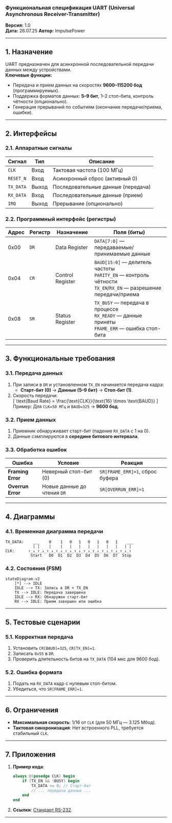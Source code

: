 ### **Функциональная спецификация UART (Universal Asynchronous Receiver-Transmitter)**  
**Версия:** 1.0  
**Дата:** 26.07.25
**Автор:** ImpulsePower  

---

## **1. Назначение**  
UART предназначен для асинхронной последовательной передачи данных между устройствами.  
**Ключевые функции:**  
- Передача и прием данных на скоростях **9600–115200 бод** (программируемых).  
- Поддержка форматов данных: **5–9 бит**, 1–2 стоп-бита, контроль чётности (опционально).  
- Генерация прерываний по событиям (окончание передачи/приема, ошибки).  

---

## **2. Интерфейсы**  
### **2.1. Аппаратные сигналы**  
| Сигнал       | Тип      | Описание                          |  
|--------------|----------|-----------------------------------|  
| `CLK`        | Вход     | Тактовая частота (100 МГц)         |  
| `RESET_N`    | Вход     | Асинхронный сброс (активный 0)    |  
| `TX_DATA`    | Выход    | Последовательные данные (передача)|  
| `RX_DATA`    | Вход     | Последовательные данные (прием)   |  
| `IRQ`        | Выход    | Прерывание (опционально)          |  

### **2.2. Программный интерфейс (регистры)**  
| Адрес  | Регистр   | Назначение                         | Поля (биты)                     |  
|--------|-----------|------------------------------------|----------------------------------|  
| 0x00   | `DR`      | Data Register                      | `DATA[7:0]` — передаваемые/принимаемые данные |  
| 0x04   | `CR`      | Control Register                   | `BAUD[15:0]` — делитель частоты<br>`PARITY_EN` — контроль чётности<br>`TX_EN`/`RX_EN` — разрешение передачи/приема |  
| 0x08   | `SR`      | Status Register                    | `TX_BUSY` — передача в процессе<br>`RX_READY` — данные приняты<br>`FRAME_ERR` — ошибка стоп-бита |  

---

## **3. Функциональные требования**  
### **3.1. Передача данных**  
1. При записи в `DR` и установленном `TX_EN` начинается передача кадра:  
   - **Старт-бит (0)** → **Данные (5–9 бит)** → **Стоп-бит (1)**.  
2. Скорость передачи:  
   \[
   \text{Baud Rate} = \frac{\text{CLK}}{\text{16} \times \text{BAUD}}
   \]  
   Пример: Для `CLK=50 МГц` и `BAUD=325` → **9600 бод**.  

### **3.2. Прием данных**  
1. Приемник обнаруживает старт-бит (падение `RX_DATA` с 1 на 0).  
2. Данные сэмплируются в **середине битового интервала**.  

### **3.3. Обработка ошибок**  
| Ошибка               | Условие                          | Реакция                     |  
|-----------------------|----------------------------------|-----------------------------|  
| **Framing Error**     | Неверный стоп-бит (0)           | `SR[FRAME_ERR]=1`, сброс буфера |  
| **Overrun Error**     | Новые данные до чтения `DR`     | `SR[OVERRUN_ERR]=1`         |  

---

## **4. Диаграммы**  
### **4.1. Временная диаграмма передачи**  
```plaintext
TX_DATA:    ___    0    1   0   1   0   1   0   1    ___  
            | |    |    |   |   |   |   |   |   |   | |  
CLK:      ↑_↓_↑_↓_↑_↓_↑_↓_↑_↓_↑_↓_↑_↓_↑_↓_↑_↓_↑_↓_↑_↓_↑  
           Start   D0  D1  D2  D3  D4  D5  D6  D7  Stop  
```

### **4.2. Состояния (FSM)**  
```mermaid
stateDiagram-v2
    [*] --> IDLE
    IDLE --> TX: Запись в DR + TX_EN
    TX --> IDLE: Передача завершена
    IDLE --> RX: Обнаружен старт-бит
    RX --> IDLE: Прием завершен или ошибка
```

---

## **5. Тестовые сценарии**  
### **5.1. Корректная передача**  
1. Установить `CR[BAUD]=325`, `CR[TX_EN]=1`.  
2. Записать `0x55` в `DR`.  
3. Проверить длительность битов на `TX_DATA` (104 мкс для 9600 бод).  

### **5.2. Ошибка формата**  
1. Подать на `RX_DATA` кадр с нулевым стоп-битом.  
2. Убедиться, что `SR[FRAME_ERR]=1`.  

---

## **6. Ограничения**  
- **Максимальная скорость**: 1/16 от `CLK` (для 50 МГц — 3.125 Мбод).  
- **Тактовая синхронизация**: Нет встроенного PLL, требуется стабильный `CLK`.  

---

## **7. Приложения**  
1. **Пример кода**:  
   ```verilog
   always @(posedge CLK) begin
       if (TX_EN && !BUSY) begin
           TX_DATA <= 0; // Старт-бит
           // ... передача данных ...
       end
   end
   ```  
2. **Ссылки**: [Стандарт RS-232](https://ru.wikipedia.org/wiki/RS-232).  

---
